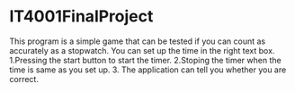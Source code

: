# IT4001FinalProject
This program is a simple game that can be tested if you can count as accurately as a stopwatch.
You can set up the time in the right text box.
1.Pressing the start button to start the timer.
2.Stoping the timer when the time is same as you set up.
3. The application can tell you whether you are correct.
